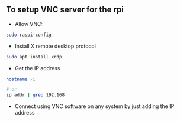 ## To setup VNC server for the rpi

* Allow VNC:

```sh
sudo raspi-config
```

* Install X remote desktop protocol

```sh
sudo apt install xrdp
```

* Get the IP address

```sh
hostname -i

# or
ip addr | grep 192.168
```

* Connect using VNC software on any system by just adding the IP address
